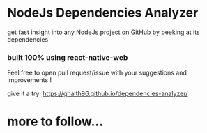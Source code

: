# NodeJs Dependencies Analyzer
get fast insight into any NodeJs project on GitHub by peeking at its dependencies

### built 100% using react-native-web

Feel free to open pull request/issue with your suggestions and improvements !

give it a try: https://ghaith96.github.io/dependencies-analyzer/
# more to follow...
